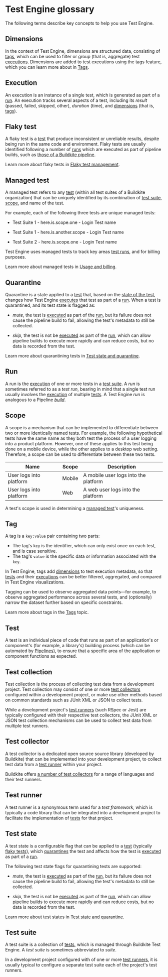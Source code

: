 # Test Engine glossary

The following terms describe key concepts to help you use Test Engine.

## Dimensions

In the context of Test Engine, dimensions are structured data, consisting of [tags](#tag), which can be used to filter or group (that is, aggregate) test [executions](#execution). Dimensions are added to test executions using the tags feature, which you can learn more about in [Tags](/docs/test-engine/tags).

## Execution

An execution is an instance of a single test, which is generated as part of a [run](#run). An execution tracks several aspects of a test, including its _result_ (passed, failed, skipped, other), _duration_ (time), and [dimensions](#dimensions) (that is, [tags](#tag)).

## Flaky test

A flaky test is a [test](#test) that produce inconsistent or unreliable results, despite being run in the same code and environment. Flaky tests are usually identified following a number of [runs](#run) which are executed as part of pipeline builds, such as [those of a Buildkite pipeline](/docs/pipelines/glossary#build).

Learn more about flaky tests in [Flaky test management](/docs/test-engine/flaky-test-management).

## Managed test

A managed test refers to any [test](#test) (within all test suites of a Buildkite organization) that can be uniquely identified by its combination of [test suite](#test-suite), [scope](#scope), and name of the test.

For example, each of the following three tests are unique managed tests:

- Test Suite 1 - here.is.scope.one - Login Test name

- Test Suite 1 - here.is.another.scope - Login Test name

- Test Suite 2 - here.is.scope.one - Login Test name

Test Engine uses managed tests to track key areas [test runs](#run), and for billing purposes.

Learn more about managed tests in [Usage and billing](/docs/test-engine/usage-and-billing).

## Quarantine

Quarantine is a state applied to a [test](#test) that, based on the [state of the test](#test-state), changes how Test Engine [executes](#execution) that test as part of a [run](#run). When a test is quarantined, and its test state is flagged as:

- _mute_, the test is [executed](#execution) as part of the [run](#run), but its failure does not cause the pipeline build to fail, allowing the test's metadata to still be collected.

- _skip_, the test is not be [executed](#execution) as part of the [run](#run), which can allow pipeline builds to execute more rapidly and can reduce costs, but no data is recorded from the test.

Learn more about quarantining tests in [Test state and quarantine](/docs/test-engine/test-state-and-quarantine).

## Run

A run is the [execution](#execution) of one or more tests in a [test suite](#test-suite). A _run_ is sometimes referred to as a _test run_, bearing in mind that a single test run usually involves the [execution](#execution) of multiple [tests](#test). A Test Engine _run_ is analogous to a Pipeline [_build_](/docs/pipelines/glossary#build).

## Scope

A scope is a mechanism that can be implemented to differentiate between two or more identically named tests. For example, the following hypothetical tests have the same name as they both test the process of a user logging into a product platform. However, one of these applies to this test being done on a mobile device, while the other applies to a desktop web setting. Therefore, a scope can be used to differentiate between these two tests.

| Name | Scope | Description |
| ----- | ---- | ----------- |
| User logs into platform | Mobile | A mobile user logs into the platform |
| User logs into platform | Web | A web user logs into the platform |

A test's scope is used in determining a [managed test](#managed-test)'s uniqueness.

## Tag

A tag is a `key:value` pair containing two parts:

- The tag's `key` is the identifier, which can only exist once on each test, and is case sensitive.
- The tag's `value` is the specific data or information associated with the `key`.

In Test Engine, tags add [dimensions](#dimensions) to test execution metadata, so that [tests](#test) and their [executions](#execution) can be better filtered, aggregated, and compared in Test Engine visualizations.

Tagging can be used to observe aggregated data points—for example, to observe aggregated performance across several tests, and (optionally) narrow the dataset further based on specific constraints.

Learn more about tags in the [Tags](/docs/test-engine/tags) topic.

## Test

A test is an individual piece of code that runs as part of an application's or component's (for example, a library's) building process (which can be automated by [Pipelines](/docs/pipelines)), to ensure that a specific area of the application or component functions as expected.

## Test collection

Test collection is the process of collecting test data from a development project. Test collection may consist of one or more [test collectors](#test-collector) configured within a development project, or make use other methods based on common standards such as JUnit XML or JSON to collect tests.

While a development project's [test runners](#test-runner) (such RSpec or Jest) are typically configured with their respective test collectors, the JUnit XML or JSON test collection mechanisms can be used to collect test data from multiple test runners.

## Test collector

A test collector is a dedicated open source source library (developed by Buildkite) that can be implemented into your development project, to collect test data from a [test runner](#test-runner) within your project.

Buildkite offers [a number of test collectors](/docs/test-engine/test-collection) for a range of languages and their test runners.

## Test runner

A test runner is a synonymous term used for a _test framework_, which is typically a code library that can be integrated into a development project to facilitate the implementation of [tests](#test) for that project.

## Test state

A test state is a configurable flag that can be applied to a [test](#test) (typically [flaky tests](#flaky-test)), which [quarantines](#quarantine) the test and affects how the test is [executed](#execution) as part of a [run](#run).

The following test state flags for quarantining tests are supported:

- _mute_, the test is [executed](#execution) as part of the [run](#run), but its failure does not cause the pipeline build to fail, allowing the test's metadata to still be collected.

- _skip_, the test is not be [executed](#execution) as part of the [run](#run), which can allow pipeline builds to execute more rapidly and can reduce costs, but no data is recorded from the test.

Learn more about test states in [Test state and quarantine](/docs/test-engine/test-state-and-quarantine).

## Test suite

A test suite is a collection of [tests](#test), which is managed through Buildkite Test Engine. A _test suite_ is sometimes abbreviated to _suite_.

In a development project configured with of one or more [test runners](#test-runner), it is usually typical to configure a separate test suite each of the project's test runners.
